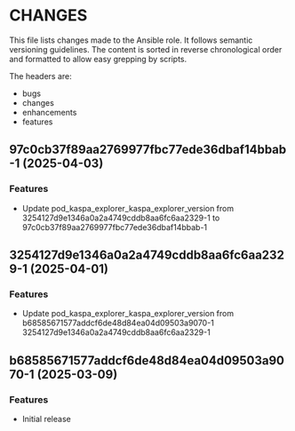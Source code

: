 # CHANGES

This file lists changes made to the Ansible role. It follows semantic versioning
guidelines. The content is sorted in reverse chronological order and formatted
to allow easy grepping by scripts.

The headers are:
- bugs
- changes
- enhancements
- features

## 97c0cb37f89aa2769977fbc77ede36dbaf14bbab-1 (2025-04-03)

### Features

- Update pod_kaspa_explorer_kaspa_explorer_version from 3254127d9e1346a0a2a4749cddb8aa6fc6aa2329-1 to 97c0cb37f89aa2769977fbc77ede36dbaf14bbab-1

## 3254127d9e1346a0a2a4749cddb8aa6fc6aa2329-1 (2025-04-01)

### Features

- Update pod_kaspa_explorer_kaspa_explorer_version from b68585671577addcf6de48d84ea04d09503a9070-1 3254127d9e1346a0a2a4749cddb8aa6fc6aa2329-1

## b68585671577addcf6de48d84ea04d09503a9070-1 (2025-03-09)

### Features

- Initial release
